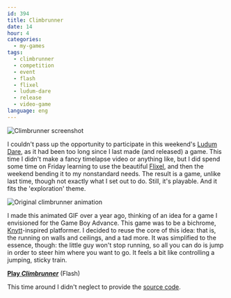 ```yaml
---
id: 394
title: Climbrunner
date: 14
hour: 4
categories:
  - my-games
tags:
  - climbrunner
  - competition
  - event
  - flash
  - flixel
  - ludum-dare
  - release
  - video-game
language: eng
---
```


![Climbrunner screenshot](/files/2009/12-climbrunner/climbrunnershot.png "Climbrunner screenshot")

I couldn't pass up the opportunity to participate in this weekend's [Ludum Dare](http://www.ludumdare.com/compo/), as it had been too long since I last made (and released) a game. This time I didn't make a fancy timelapse video or anything like, but I did spend some time on Friday learning to use the beautiful [Flixel](http://flixel.org/), and then the weekend bending it to my nonstandard needs. The result is a game, unlike last time, though not exactly what I set out to do. Still, it's playable. And it fits the 'exploration' theme.

![Original climbrunner animation](/files/2009/12-climbrunner/climbrunner01.gif "Original climbrunner animation")

I made this animated GIF over a year ago, thinking of an idea for a game I envisioned for the Game Boy Advance. This game was to be a bichrome, [Knytt](http://nifflas.ni2.se/index.php?page=1003Knytt)-inspired platformer. I decided to reuse the core of this idea: that is, the running on walls and ceilings, and a tad more. It was simplified to the essence, though: the little guy won't stop running, so all you can do is jump in order to steer him where you want to go. It feels a bit like controlling a jumping, sticky train.

[**Play _Climbrunner_**](//www.agj.cl/files/games/climbrunner-ld/) (Flash)

This time around I didn't neglect to provide the [source code](//www.agj.cl/files/games/climbrunner-ld/climbrunner-source.zip).
